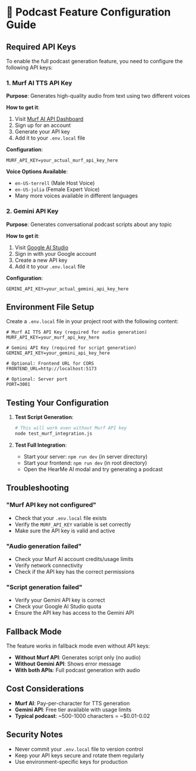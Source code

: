 # 🔧 Podcast Feature Configuration Guide

## Required API Keys

To enable the full podcast generation feature, you need to configure the following API keys:

### 1. Murf AI TTS API Key

**Purpose**: Generates high-quality audio from text using two different voices

**How to get it**:
1. Visit [Murf AI API Dashboard](https://murf.ai/api-dashboard)
2. Sign up for an account
3. Generate your API key
4. Add it to your `.env.local` file

**Configuration**:
```env
MURF_API_KEY=your_actual_murf_api_key_here
```

**Voice Options Available**:
- `en-US-terrell` (Male Host Voice)
- `en-US-julia` (Female Expert Voice)
- Many more voices available in different languages

### 2. Gemini API Key

**Purpose**: Generates conversational podcast scripts about any topic

**How to get it**:
1. Visit [Google AI Studio](https://makersuite.google.com/app/apikey)
2. Sign in with your Google account
3. Create a new API key
4. Add it to your `.env.local` file

**Configuration**:
```env
GEMINI_API_KEY=your_actual_gemini_api_key_here
```

## Environment File Setup

Create a `.env.local` file in your project root with the following content:

```env
# Murf AI TTS API Key (required for audio generation)
MURF_API_KEY=your_murf_api_key_here

# Gemini API Key (required for script generation)
GEMINI_API_KEY=your_gemini_api_key_here

# Optional: Frontend URL for CORS
FRONTEND_URL=http://localhost:5173

# Optional: Server port
PORT=3001
```

## Testing Your Configuration

1. **Test Script Generation**:
   ```bash
   # This will work even without Murf API key
   node test_murf_integration.js
   ```

2. **Test Full Integration**:
   - Start your server: `npm run dev` (in server directory)
   - Start your frontend: `npm run dev` (in root directory)
   - Open the HearMe AI modal and try generating a podcast

## Troubleshooting

### "Murf API key not configured"
- Check that your `.env.local` file exists
- Verify the `MURF_API_KEY` variable is set correctly
- Make sure the API key is valid and active

### "Audio generation failed"
- Check your Murf AI account credits/usage limits
- Verify network connectivity
- Check if the API key has the correct permissions

### "Script generation failed"
- Verify your Gemini API key is correct
- Check your Google AI Studio quota
- Ensure the API key has access to the Gemini API

## Fallback Mode

The feature works in fallback mode even without API keys:
- **Without Murf API**: Generates script only (no audio)
- **Without Gemini API**: Shows error message
- **With both APIs**: Full podcast generation with audio

## Cost Considerations

- **Murf AI**: Pay-per-character for TTS generation
- **Gemini API**: Free tier available with usage limits
- **Typical podcast**: ~500-1000 characters = ~$0.01-0.02

## Security Notes

- Never commit your `.env.local` file to version control
- Keep your API keys secure and rotate them regularly
- Use environment-specific keys for production
